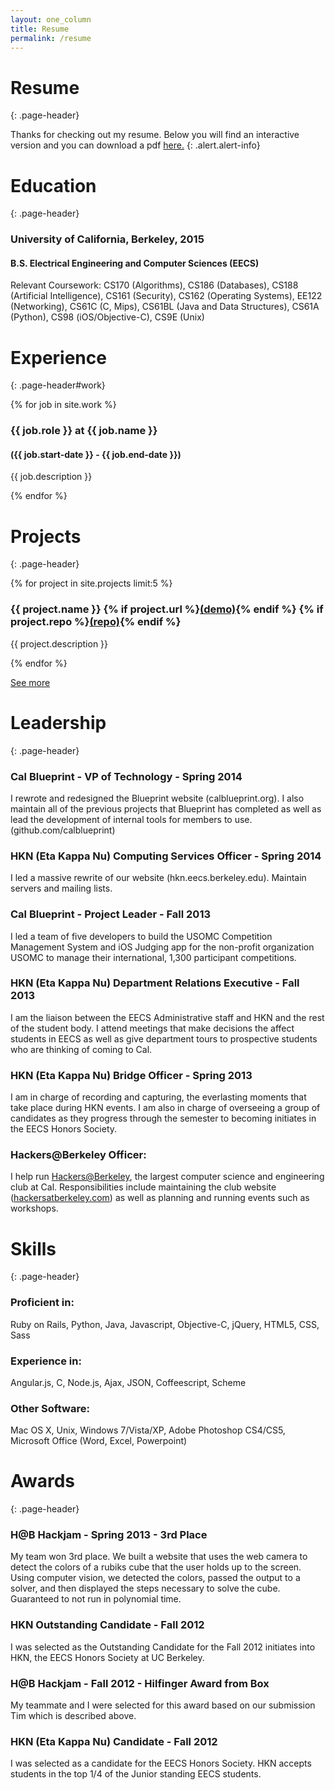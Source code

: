 ```yaml
---
layout: one_column
title: Resume
permalink: /resume
---
```

# Resume
{: .page-header}

Thanks for checking out my resume. Below you will find an interactive version and you can download a pdf <a class="alert-link" href="/downloads/mark_miyashita_resume.pdf">here.</a>
{: .alert.alert-info}

# Education
{: .page-header}

### University of California, Berkeley, 2015

#### B.S. Electrical Engineering and Computer Sciences (EECS)

Relevant Coursework: CS170 (Algorithms), CS186 (Databases), CS188 (Artificial Intelligence), CS161 (Security), CS162 (Operating Systems), EE122 (Networking), CS61C (C, Mips), CS61BL (Java and Data Structures), CS61A (Python), CS98 (iOS/Objective-C), CS9E (Unix)

# Experience
{: .page-header#work}

{% for job in site.work %}
### {{ job.role }} at {{ job.name }}

#### ({{ job.start-date }} - {{ job.end-date }})

{{ job.description }}

{% endfor %}

# Projects
{: .page-header}

{% for project in site.projects limit:5 %}
### {{ project.name }} {% if project.url %}<a href="{{ project.url }}">(demo)</a>{% endif %} {% if project.repo %}<a href="{{ project.repo }}">(repo)</a>{% endif %}

{{ project.description }}

{% endfor %}

<a class="large button" href="/projects">See more</a>

# Leadership
{: .page-header}

### Cal Blueprint - VP of Technology - Spring 2014

I rewrote and redesigned the Blueprint website (calblueprint.org). I also maintain all of the previous projects that Blueprint has completed as well as lead the development of internal tools for members to use. (github.com/calblueprint)

### HKN (Eta Kappa Nu) Computing Services Officer - Spring 2014

I led a massive rewrite of our website (hkn.eecs.berkeley.edu). Maintain servers and mailing lists.

### Cal Blueprint - Project Leader - Fall 2013

I led a team of five developers to build the USOMC Competition Management System and iOS Judging app for the non-profit organization USOMC to manage their international, 1,300 participant competitions.

### HKN (Eta Kappa Nu) Department Relations Executive - Fall 2013

I am the liaison between the EECS Administrative staff and HKN and the rest of the student body. I attend meetings that make decisions the affect students in EECS as well as give department tours to prospective students who are thinking of coming to Cal.

### HKN (Eta Kappa Nu) Bridge Officer - Spring 2013

I am in charge of recording and capturing, the everlasting moments that take place during HKN events. I am also in charge of overseeing a group of candidates as they progress through the semester to becoming initiates in the EECS Honors Society.

### Hackers@Berkeley Officer:

I help run <a href="http://hackersatberkeley.com">Hackers@Berkeley</a>, the largest computer science and engineering club at Cal. Responsibilities include maintaining the club website (<a href="http://hackersatberkeley.com">hackersatberkeley.com</a>) as well as planning and running events such as workshops.

# Skills
{: .page-header}

### Proficient in:

Ruby on Rails, Python, Java, Javascript, Objective-C, jQuery, HTML5, CSS, Sass

### Experience in:

Angular.js, C, Node.js, Ajax, JSON, Coffeescript, Scheme

### Other Software:

Mac OS X, Unix, Windows 7/Vista/XP, Adobe Photoshop CS4/CS5, Microsoft Office (Word, Excel, Powerpoint)

# Awards
{: .page-header}

### H@B Hackjam - Spring 2013 - 3rd Place

My team won 3rd place. We built a website that uses the web camera to detect the colors of a rubiks cube that the user holds up to the screen. Using computer vision, we detected the colors, passed the output to a solver, and then displayed the steps necessary to solve the cube. Guaranteed to not run in polynomial time.

### HKN Outstanding Candidate - Fall 2012

I was selected as the Outstanding Candidate for the Fall 2012 initiates into HKN, the EECS Honors Society at UC Berkeley.

### H@B Hackjam - Fall 2012 - Hilfinger Award from Box

My teammate and I were selected for this award based on our submission Tim which is described above.

### HKN (Eta Kappa Nu) Candidate - Fall 2012

I was selected as a candidate for the EECS Honors Society. HKN accepts students in the top 1/4 of the Junior standing EECS students.
